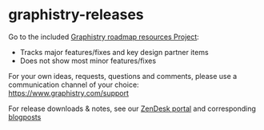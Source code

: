 # graphistry-releases


Go to the included [Graphistry roadmap resources Project](https://github.com/graphistry/graphistry-releases/projects/1):

- Tracks major features/fixes and key design partner items
- Does not show most minor features/fixes

For your own ideas, requests, questions and comments, please use a communication channel of your choice: https://www.graphistry.com/support

For release downloads & notes, see our [ZenDesk portal](https://graphistry.zendesk.com/hc/en-us/articles/360033184174-Enterprise-Release-List-Downloads) and corresponding [blogposts](https://graphistry.com/blog)
